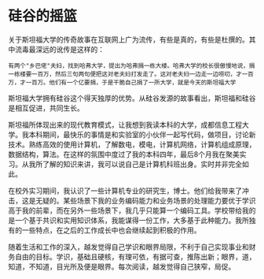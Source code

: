# 硅谷的摇篮

关于斯坦福大学的传奇故事在互联网上广为流传，有些是真的，有些是杜撰的。其中流毒最深远的讹传是这样的：

    有两个"乡巴佬"夫妇，找到哈弗大学，提出为哈弗捐一栋大楼。哈弗大学的校长很傲慢地说，捐一栋楼要一百万，然后三句两句便把这对老夫妇打发走了。这对老夫妇一边走一边唠叨，才一百万，才一百万。他们有一个亿要捐，于是干脆自己捐了一所大学，就是今天的斯坦福大学

斯坦福大学拥有硅谷这个得天独厚的优势。从硅谷发源的故事看出，斯坦福和硅谷是相互促进，共同生长。

斯坦福所体现出来的现代教育模式，让我想到我读本科的大学，成都信息工程大学。我本科期间，最快乐的事情是和实验室的小伙伴一起写代码，做项目，讨论新技术。熟练高效的使用计算机，了解数电，模电，计算机网络，计算机组成原理，数据结构，算法。在这样的氛围中度过了我的本科四年，最后8个月我在聚美实习。从我所了解的知识来讲，我可以说自己是计算机科班出身。实时并非完全如此。

在校外实习期间，我认识了一些计算机专业的研究生，博士。他们给我带来了冲击，这是无疑的。某些场景下我的业务编码能力和业务场景的处理能力要优于学识高于我的前辈，而在另外一些场景下，我几乎只能算一个编码工具。学校带给我的是一个基于共识和实用知识体系，我能谋得一份工作，大多基于此种能力。我所独有的一些特点，在之后的工作成长中也会继续起到积极的作用。

随着生活和工作的深入，越发觉得自己学识和眼界局限，不利于自己实现事业和财务自由的目标。学识，基础且硬核，有理可依，有据可查，推陈出新；眼界，道，知道，不知道，目光所及便是眼界。每次阅读，越发觉得自己狭窄，局促。
